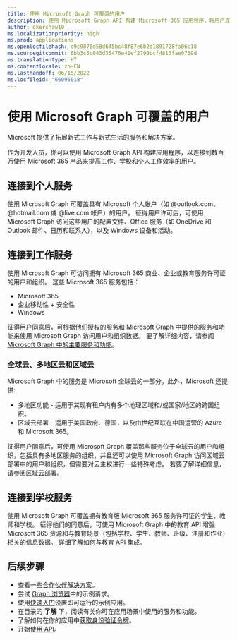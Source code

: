 ```yaml
---
title: 使用 Microsoft Graph 可覆盖的用户
description: 使用 Microsoft Graph API 构建 Microsoft 365 应用程序，将用户连接到个人服务、工作服务和学校服务。
author: dkershaw10
ms.localizationpriority: high
ms.prod: applications
ms.openlocfilehash: c9c9876d58d645bc48f87e6b2d1891728fa06c18
ms.sourcegitcommit: 6bb3c5c043d35476e41ef2790bcf4813fae0769d
ms.translationtype: HT
ms.contentlocale: zh-CN
ms.lasthandoff: 06/15/2022
ms.locfileid: "66095018"
---
```

# <a name="users-you-can-reach-with-microsoft-graph"></a>使用 Microsoft Graph 可覆盖的用户

Microsoft 提供了拓展新式工作与新式生活的服务和解决方案。

作为开发人员，你可以使用 Microsoft Graph API 构建应用程序，以连接到数百万使用 Microsoft 365 产品来提高工作、学校和个人工作效率的用户。

## <a name="connect-to-personal-services"></a>连接到个人服务

使用 Microsoft Graph 可覆盖具有 Microsoft 个人帐户（如 @outlook.com、@hotmail.com 或 @live.com 帐户）的用户。 征得用户许可后，可使用 Microsoft Graph 访问这些用户的配置文件、Office 服务（如 OneDrive 和 Outlook 邮件、日历和联系人），以及 Windows 设备和活动。

## <a name="connect-to-work-services"></a>连接到工作服务

使用 Microsoft Graph 可访问拥有 Microsoft 365 商业、企业或教育服务许可证的用户和组织。 这些 Microsoft 365 服务包括：

- Microsoft 365
- 企业移动性 + 安全性
- Windows

征得用户同意后，可根据他们授权的服务和 Microsoft Graph 中提供的服务和功能来使用 Microsoft Graph 访问用户和组织数据。 要了解详细内容，请参阅 [Microsoft Graph 中的主要服务和功能](overview-major-services.md)。

### <a name="worldwide-multigeo-and-national-clouds"></a>全球云、多地区云和区域云

Microsoft Graph 中的服务是 Microsoft 全球云的一部分。此外，Microsoft 还提供:

- 多地区功能 - 适用于其现有租户内有多个地理区域和/或国家/地区的跨国组织。
- 区域云部署 - 适用于美国政府、德国，以及由世纪互联在中国运营的 Azure 和 Microsoft 365。

征得用户同意后，可使用 Microsoft Graph 覆盖那些服务位于全球云的用户和组织，包括具有多地区服务的组织，并且还可以使用 Microsoft Graph 访问区域云部署中的用户和组织，但需要对云主权进行一些特殊考虑。 若要了解详细信息，请参阅[区域云部署](deployments.md)。

## <a name="connect-to-school-services"></a>连接到学校服务

使用 Microsoft Graph 可覆盖拥有教育版 Microsoft 365 服务许可证的学生、教师和学校。 征得他们的同意后，可使用 Microsoft Graph 中的教育 API 增强 Microsoft 365 资源和与教育场景（包括学校、学生、教师、班级、注册和作业）相关的信息数据。 详细了解如何[与教育 API 集成](education-concept-overview.md)。

## <a name="next-steps"></a>后续步骤

- 查看一些[合作伙伴解决方案](https://developer.microsoft.com/graph/partners)。
- 尝试 [Graph 浏览器](https://developer.microsoft.com/graph/graph-explorer)中的示例请求。
- 使用[快速入门](https://developer.microsoft.com/graph/quick-start)设置即可运行的示例应用。
- 在目录的 **了解** 下，阅读有关你可在应用场景中使用的服务和功能。
- 了解如何在你的应用中[获取身份验证令牌](./auth/index.yml)。
- 开始[使用 API](use-the-api.md)。
